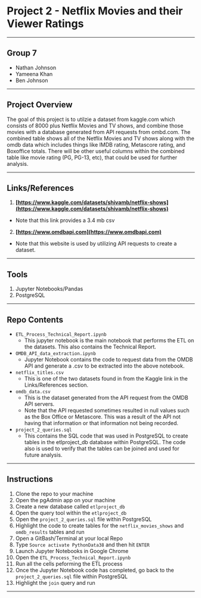 
# Project 2 - Netflix Movies and their Viewer Ratings
***
## Group 7
+ Nathan Johnson
+ Yameena Khan
+ Ben Johnson
***
## Project Overview
The goal of this project is to utilzie a dataset from kaggle.com which consists of 8000 plus Netflix Movies and TV shows, and combine those movies with a database generated from API requests from ombd.com. The combined table shows all of the Netflix Movies and TV shows along with the omdb data which includes things like IMDB rating, Metascore rating, and Boxoffice totals. There will be other useful columns within the combined table like movie rating (PG, PG-13, etc), that could be used for further analysis.
***
## Links/References
1. **[https://www.kaggle.com/datasets/shivamb/netflix-shows](https://www.kaggle.com/datasets/shivamb/netflix-shows)**
+ Note that this link provides a 3.4 mb csv
2. **[https://www.omdbapi.com](https://www.omdbapi.com)**
+ Note that this website is used by utilizing API requests to create a dataset. 
***
## Tools
1. Jupyter Notebooks/Pandas
2. PostgreSQL
***
## Repo Contents

+ ``ETL_Process_Technical_Report.ipynb`` 
	+ This jupyter notebook is the main notebook that performs the ETL on the datasets. This also contains the Technical Report.
+ ``OMDB_API_data_extraction.ipynb`` 
	+ Jupyter Notebook contains the code to request data from the OMDB API and generate a .csv to be extracted into the above notebook. 
+ ``netflix_titles.csv``
	+ This is one of the two datasets found in from the Kaggle link in the Links/References section.
+ ``omdb_data.csv``
	+ This is the dataset generated from the API request from the OMDB API servers. 
	+ Note that the API requested sometimes resulted in null values such as the Box Office or Metascore. This was a result of the API not having that information or that information not being recorded.
+ ``project_2_queries.sql`` 
	+ This contains the SQL code that was used in PostgreSQL to create tables in the etlproject_db database within PostgreSQL. The code also is used to verify that the tables can be joined and used for future analysis.
***
## Instructions

1. Clone the repo to your machine
1. Open the pgAdmin app on your machine
1. Create a new database called ``etlproject_db`` 
1. Open the query tool within the ``etlproject_db`` 
1. Open the ``project_2_queries.sql`` file within PostgreSQL
1. Highlight the code to create tables for the ``netflix_movies_shows`` and ``omdb_results`` tables and run
1. Open a GitBash/Terminal at your local Repo
1. Type ``Source activate PythonData38`` and then hit ``ENTER``
1. Launch Jupyter Notebooks in Google Chrome
1. Open the ``ETL_Process_Technical_Report.ipynb``
1. Run all the cells peforming the ETL process
1. Once the Jupyter Notebook code has completed, go back to the ``project_2_queries.sql`` file within PostgreSQL
1. Highlight the ``join`` query and run

***


